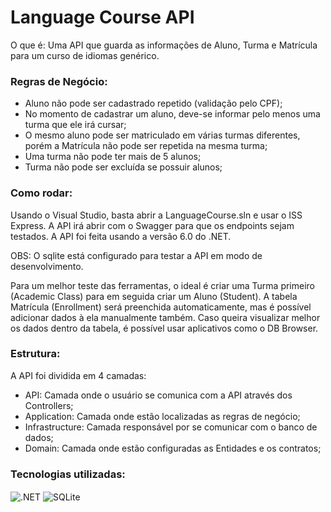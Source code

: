 # Language Course API
O que é: Uma API que guarda as informações de Aluno, Turma e Matrícula para um curso de idiomas genérico.

### Regras de Negócio:
- Aluno não pode ser cadastrado repetido (validação pelo CPF);
- No momento de cadastrar um aluno, deve-se informar pelo menos uma turma que ele irá cursar; 
- O mesmo aluno pode ser matriculado em várias turmas diferentes, porém a Matrícula não pode ser repetida na mesma turma; 
- Uma turma não pode ter mais de 5 alunos; 
- Turma não pode ser excluída se possuir alunos;

### Como rodar:
Usando o Visual Studio, basta abrir a LanguageCourse.sln e usar o ISS Express. A API irá abrir com o Swagger para que os endpoints sejam testados.
A API foi feita usando a versão 6.0 do .NET.

OBS: O sqlite está configurado para testar a API em modo de desenvolvimento.

Para um melhor teste das ferramentas, o ideal é criar uma Turma primeiro (Academic Class) para em seguida criar um Aluno (Student). A tabela Matrícula (Enrollment) será preenchida automaticamente, mas é possível adicionar dados à ela manualmente também.
Caso queira visualizar melhor os dados dentro da tabela, é possível usar aplicativos como o DB Browser. 

### Estrutura:
A API foi dividida em 4 camadas:
- API: Camada onde o usuário se comunica com a API através dos Controllers;
- Application: Camada onde estão localizadas as regras de negócio;
- Infrastructure: Camada responsável por se comunicar com o banco de dados;
- Domain: Camada onde estão configuradas as Entidades e os contratos;

### Tecnologias utilizadas:
<div style="display: inline_block">
  <img align="center" alt=".NET" src="https://img.shields.io/badge/.NET-5C2D91?style=for-the-badge&logo=.net&logoColor=white" />
  <img align="center" alt="SQLite" src="https://img.shields.io/badge/SQLite-07405E?style=for-the-badge&logo=sqlite&logoColor=white"/>
</div>
